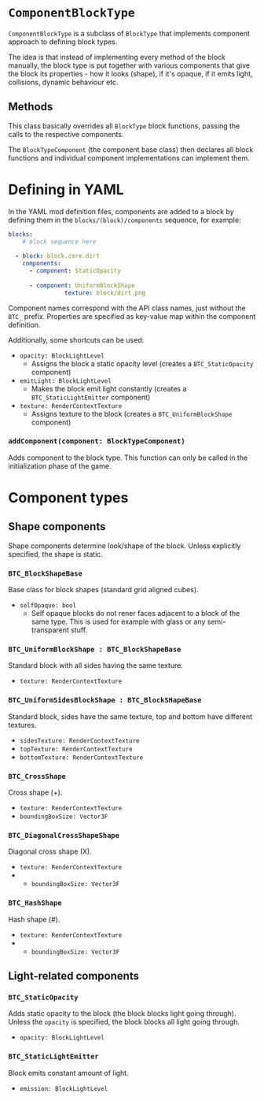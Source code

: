 # `ComponentBlockType`
`ComponentBlockType` is a subclass of `BlockType` that implements component approach to defining block types.

The idea is that instead of implementing every method of the block manually, the block type is put together with various components that give the block its properties - how it looks (shape), if it's opaque, if it emits light, collisions, dynamic behaviour etc.

## Methods
This class basically overrides all `BlockType` block functions, passing the calls to the respective components.

The `BlockTypeComponent` (the component base class) then declares all block functions and individual component implementations can implement them.

# Defining in YAML
In the YAML mod definition files, components are added to a block by defining them in the `blocks/(block)/components` sequence, for example:

```YAML
blocks:
	# block sequence here
	
  - block: block.core.dirt
    components:
      - component: StaticOpacity
    
      - component: UniformBlockShape
				texture: block/dirt.png
```

Component names correspond with the API class names, just without the `BTC_` prefix.
Properties are specified as key-value map within the component definition.

Additionally, some shortcuts can be used:
* `opacity: BlockLightLevel`
  * Assigns the block a static opacity level (creates a `BTC_StaticOpacity` component)
* `emitLight: BlockLightLevel`
  * Makes the block emit light constantly (creates a `BTC_StaticLightEmitter` component)
* `texture: RenderContextTexture`
  * Assigns texture to the block (creates a `BTC_UniformBlockShape` component)

### `addComponent(component: BlockTypeComponent)`
Adds component to the block type. This function can only be called in the initialization phase of the game.

# Component types

## Shape components
Shape components determine look/shape of the block. Unless explicitly specified, the shape is static.

### `BTC_BlockShapeBase`
Base class for block shapes (standard grid aligned cubes).

* `selfOpaque: bool`
  * Self opaque blocks do not rener faces adjacent to a block of the same type. This is used for example with glass or any semi-transparent stuff.

### `BTC_UniformBlockShape : BTC_BlockShapeBase`
Standard block with all sides having the same texture.

* `texture: RenderContextTexture`

### `BTC_UniformSidesBlockShape : BTC_BlockSHapeBase`
Standard block, sides have the same texture, top and bottom have different textures.

* `sidesTexture: RenderContextTexture`
* `topTexture: RenderContextTexture`
* `bottomTexture: RenderContextTexture`

### `BTC_CrossShape`
Cross shape (+).

* `texture: RenderContextTexture`
* `boundingBoxSize: Vector3F`

### `BTC_DiagonalCrossShapeShape`
Diagonal cross shape (X).

* `texture: RenderContextTexture`
* * `boundingBoxSize: Vector3F`

### `BTC_HashShape`
Hash shape (#).

* `texture: RenderContextTexture`
* * `boundingBoxSize: Vector3F`

## Light-related components

### `BTC_StaticOpacity`
Adds static opacity to the block (the block blocks light going through). Unless the `opacity` is specified, the block blocks all light going through.

* `opacity: BlockLightLevel`

### `BTC_StaticLightEmitter`
Block emits constant amount of light.

* `emission: BlockLightLevel`